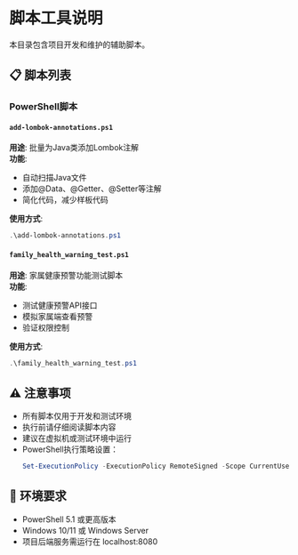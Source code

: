 # 脚本工具说明

本目录包含项目开发和维护的辅助脚本。

## 📋 脚本列表

### PowerShell脚本

#### `add-lombok-annotations.ps1`
**用途**: 批量为Java类添加Lombok注解  
**功能**:
- 自动扫描Java文件
- 添加@Data、@Getter、@Setter等注解
- 简化代码，减少样板代码

**使用方式**:
```powershell
.\add-lombok-annotations.ps1
```

#### `family_health_warning_test.ps1`
**用途**: 家属健康预警功能测试脚本  
**功能**:
- 测试健康预警API接口
- 模拟家属端查看预警
- 验证权限控制

**使用方式**:
```powershell
.\family_health_warning_test.ps1
```

## ⚠️ 注意事项

- 所有脚本仅用于开发和测试环境
- 执行前请仔细阅读脚本内容
- 建议在虚拟机或测试环境中运行
- PowerShell执行策略设置：
  ```powershell
  Set-ExecutionPolicy -ExecutionPolicy RemoteSigned -Scope CurrentUser
  ```

## 🔧 环境要求

- PowerShell 5.1 或更高版本
- Windows 10/11 或 Windows Server
- 项目后端服务需运行在 localhost:8080
